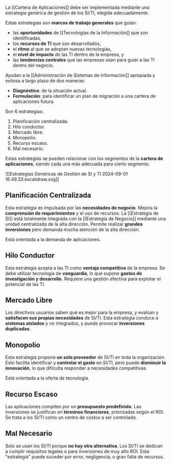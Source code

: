 La [[Cartera de Aplicaciones]] debe ser implementada mediante una estrategia genérica de gestión de los SI/TI, elegida adecuadamente.

Estas estrategias son **marcos de trabajo generales** que guían:

- las **oportunidades** de [[Tecnologías de la Información]] que son identificadas,
- los **recursos de TI** que son desarrollados,
- el **ritmo** al que se adoptan nuevas tecnologías,
- el **nivel de impacto** de las TI dentro de la empresa, y
- las **tendencias centrales** que las empresas usan para guiar a las TI dentro del negocio.

Ayudan a la [[Administración de Sistemas de Información]] apropiada y exitosa a largo plazo de dos maneras:

- **Diagnóstico**: de la situación actual.
- **Formulación**: para identificar un plan de migración a una cartera de aplicaciones futura.

Son 6 estrategias:

1. Planificación centralizada.
2. Hilo conductor.
3. Mercado libre.
4. Monopolio.
5. Recurso escaso.
6. Mal necesario.

Estas estrategias se pueden relacionar con los segmentos de la **cartera de aplicaciones**, siendo cada una más adecuada para cierto segmento.

![[Estrategias Genéricas de Gestión de SI y TI 2024-09-01 16.49.33.excalidraw.svg]]

## Planificación Centralizada

Esta estrategia es impulsada por las **necesidades de negocio**. Mejora la **comprensión de requerimientos** y el uso de recursos. La [[Estrategia de SI]] está totalmente integrada con la [[Estrategia de Negocio]] mediante una unidad centralizada de la alta dirección. Permite realizar **grandes inversiones** pero demanda mucha atención de la alta dirección.

Está orientada a la demanda de aplicaciones.

## Hilo Conductor

Esta estrategia acepta a las TI como **ventaja competitiva** de la empresa. Se debe utilizar tecnología de **vanguardia**, lo que supone **gastos de investigación y desarrollo**. Requiere una gestión efectiva para explotar el potencial de las TI.

## Mercado Libre

Los directivos usuarios saben qué es mejor para la empresa, y evalúan y **satisfacen sus propias necesidades** de SI/TI. Esta estrategia conduce a **sistemas aislados** y no integrados, y puede provocar **inversiones duplicadas**.

## Monopolio

Esta estrategia propone **un solo proveedor** de SI/TI en toda la organización. Esto facilita identificar y **controlar el gasto** en SI/TI, pero puede **disminuir la innovación**, lo que dificulta responder a necesidades competitivas.

Está orientada a la oferta de tecnología.

## Recurso Escaso

Las aplicaciones compiten por un **presupuesto predefinido**. Las inversiones se justifican en **términos financieros**, priorizadas según el ROI. Se trata a los SI/TI como un centro de costos a ser controlado.

## Mal Necesario

Solo se usan los SI/TI porque **no hay otra alternativa**. Los SI/TI se dedican a cumplir requisitos legales o para inversiones de muy alto ROI. Esta "estrategia" puede suceder por error, negligencia, o gran falta de recursos.
